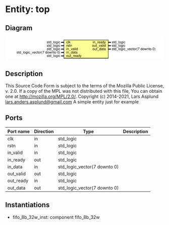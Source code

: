 # Entity: top

## Diagram

![Diagram](top.svg "Diagram")
## Description

This Source Code Form is subject to the terms of the Mozilla Public
License, v. 2.0. If a copy of the MPL was not distributed with this file,
You can obtain one at http://mozilla.org/MPL/2.0/.
Copyright (c) 2014-2021, Lars Asplund lars.anders.asplund@gmail.com
A simple entity just for example
## Ports

| Port name | Direction | Type                         | Description |
| --------- | --------- | ---------------------------- | ----------- |
| clk       | in        | std_logic                    |             |
| rstn      | in        | std_logic                    |             |
| in_valid  | in        | std_logic                    |             |
| in_ready  | out       | std_logic                    |             |
| in_data   | in        | std_logic_vector(7 downto 0) |             |
| out_valid | out       | std_logic                    |             |
| out_ready | in        | std_logic                    |             |
| out_data  | out       | std_logic_vector(7 downto 0) |             |
## Instantiations

- fifo_8b_32w_inst: component fifo_8b_32w
